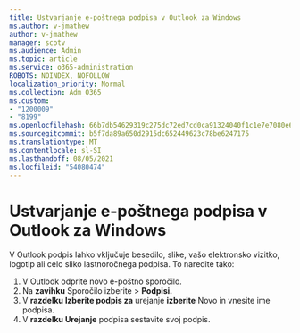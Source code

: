 ```yaml
---
title: Ustvarjanje e-poštnega podpisa v Outlook za Windows
ms.author: v-jmathew
author: v-jmathew
manager: scotv
ms.audience: Admin
ms.topic: article
ms.service: o365-administration
ROBOTS: NOINDEX, NOFOLLOW
localization_priority: Normal
ms.collection: Adm_O365
ms.custom:
- "1200009"
- "8199"
ms.openlocfilehash: 66b7db54629319c275dc72ed7cd0ca91324040f1c1e7e7080e69c62e31a03cc2
ms.sourcegitcommit: b5f7da89a650d2915dc652449623c78be6247175
ms.translationtype: MT
ms.contentlocale: sl-SI
ms.lasthandoff: 08/05/2021
ms.locfileid: "54080474"
---
```

# <a name="create-an-email-signature-in-outlook-for-windows"></a>Ustvarjanje e-poštnega podpisa v Outlook za Windows

V Outlook podpis lahko vključuje besedilo, slike, vašo elektronsko vizitko, logotip ali celo sliko lastnoročnega podpisa. To naredite tako:

1. V Outlook odprite novo e-poštno sporočilo.
2. Na **zavihku** Sporočilo izberite   >  **Podpisi.**
3. V **razdelku Izberite podpis za** urejanje **izberite** Novo in vnesite ime podpisa.
4. V **razdelku Urejanje** podpisa sestavite svoj podpis.
